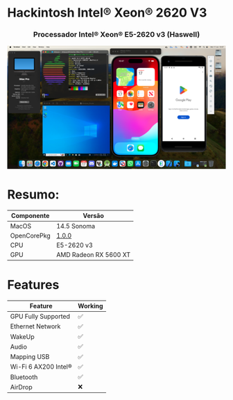 # Hackintosh Intel® Xeon® 2620 V3

<div align="center">

### Processador Intel® Xeon® E5-2620 v3 (Haswell)
![Mac-Stats](/assets/img/x99_RS9_2620_V3.png)

</div>


# Resumo:

<div align="center">
  
| Componente       | Versão                                     |
|------------------|--------------------------------------------|
| MacOS            | 14.5 Sonoma                                |
| OpenCorePkg      |  [1.0.0](https://github.com/acidanthera/OpenCorePkg/releases)
| CPU              | E5-2620 v3                    |
| GPU              | AMD Radeon RX 5600 XT                      |

</div>

# Features 

<div align="center">

| Feature              | Working |
|----------------------|---------|
| GPU Fully Supported  | ✅      |
| Ethernet Network     | ✅      |
| WakeUp               | ✅      |
| Audio                | ✅      |
| Mapping USB          | ✅      |
| Wi-Fi 6 AX200 Intel® | ✅      |
| Bluetooth            | ✅      |
| AirDrop              | ❌      |

</div>